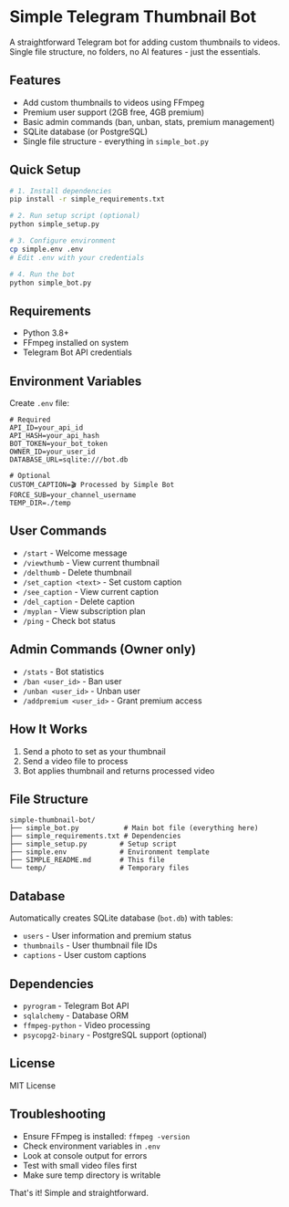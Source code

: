 # Simple Telegram Thumbnail Bot

A straightforward Telegram bot for adding custom thumbnails to videos. Single file structure, no folders, no AI features - just the essentials.

## Features

- Add custom thumbnails to videos using FFmpeg
- Premium user support (2GB free, 4GB premium)
- Basic admin commands (ban, unban, stats, premium management)
- SQLite database (or PostgreSQL)
- Single file structure - everything in `simple_bot.py`

## Quick Setup

```bash
# 1. Install dependencies
pip install -r simple_requirements.txt

# 2. Run setup script (optional)
python simple_setup.py

# 3. Configure environment
cp simple.env .env
# Edit .env with your credentials

# 4. Run the bot
python simple_bot.py
```

## Requirements

- Python 3.8+
- FFmpeg installed on system
- Telegram Bot API credentials

## Environment Variables

Create `.env` file:

```env
# Required
API_ID=your_api_id
API_HASH=your_api_hash
BOT_TOKEN=your_bot_token
OWNER_ID=your_user_id
DATABASE_URL=sqlite:///bot.db

# Optional
CUSTOM_CAPTION=🎬 Processed by Simple Bot
FORCE_SUB=your_channel_username
TEMP_DIR=./temp
```

## User Commands

- `/start` - Welcome message
- `/viewthumb` - View current thumbnail
- `/delthumb` - Delete thumbnail
- `/set_caption <text>` - Set custom caption
- `/see_caption` - View current caption
- `/del_caption` - Delete caption
- `/myplan` - View subscription plan
- `/ping` - Check bot status

## Admin Commands (Owner only)

- `/stats` - Bot statistics
- `/ban <user_id>` - Ban user
- `/unban <user_id>` - Unban user
- `/addpremium <user_id>` - Grant premium access

## How It Works

1. Send a photo to set as your thumbnail
2. Send a video file to process
3. Bot applies thumbnail and returns processed video

## File Structure

```
simple-thumbnail-bot/
├── simple_bot.py           # Main bot file (everything here)
├── simple_requirements.txt # Dependencies
├── simple_setup.py        # Setup script
├── simple.env             # Environment template
├── SIMPLE_README.md       # This file
└── temp/                  # Temporary files
```

## Database

Automatically creates SQLite database (`bot.db`) with tables:
- `users` - User information and premium status
- `thumbnails` - User thumbnail file IDs
- `captions` - User custom captions

## Dependencies

- `pyrogram` - Telegram Bot API
- `sqlalchemy` - Database ORM
- `ffmpeg-python` - Video processing
- `psycopg2-binary` - PostgreSQL support (optional)

## License

MIT License

## Troubleshooting

- Ensure FFmpeg is installed: `ffmpeg -version`
- Check environment variables in `.env`
- Look at console output for errors
- Test with small video files first
- Make sure temp directory is writable

That's it! Simple and straightforward.